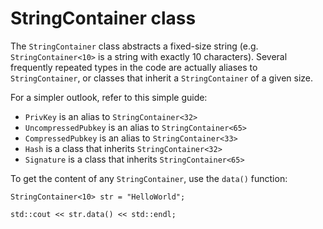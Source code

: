 # StringContainer class

The `StringContainer` class abstracts a fixed-size string (e.g. `StringContainer<10>` is a string with exactly 10 characters). Several frequently repeated types in the code are actually aliases to `StringContainer`, or classes that inherit a `StringContainer` of a given size.

For a simpler outlook, refer to this simple guide:

* `PrivKey` is an alias to `StringContainer<32>`
* `UncompressedPubkey` is an alias to `StringContainer<65>`
* `CompressedPubkey` is an alias to `StringContainer<33>`
* `Hash` is a class that inherits `StringContainer<32>`
* `Signature` is a class that inherits `StringContainer<65>`

To get the content of any `StringContainer`, use the `data()` function:

`StringContainer<10> str = "HelloWorld";`

`std::cout << str.data() << std::endl;`
